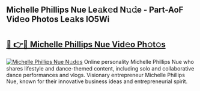 ## Michelle Phillips Nue Le𝚊k𝚎d N𝚞𝚍e - Part-AoF Vid𝚎o Photos Le𝚊ks IO5Wi

# <h2><a href="http://fb6hps.evod.top/?m=Michelle+Phillips+Nue">🔗 👉🔴 Michelle Phillips Nue Vid𝚎o Ph𝚘t𝚘s</a></h2>

[![Michelle Phillips Nue N𝚞d𝚎s](https://i.imgur.com/8V9OHl7.gif)](http://fb6hps.evod.top/?m=Michelle+Phillips+Nue)
Online personality Michelle Phillips Nue who shares lifestyle and dance-themed content, including solo and collaborative dance performances and vlogs. Visionary entrepreneur Michelle Phillips Nue, known for their innovative business ideas and entrepreneurial spirit. 
